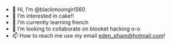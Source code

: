 - 👋 Hi, I’m @blackmoongirl560
- 👀 I’m interested in cake!!
- 🌱 I’m currently learning french
- 💞️ I’m looking to collaborate on blooket hacking o-o
- 📫 How to reach me use my email eden_pham@hotmail.com!

<!---
blackmoongirl560/blackmoongirl560 is a ✨ special ✨ repository because its `README.md` (this file) appears on your GitHub profile.
You can click the Preview link to take a look at your changes.
--->
